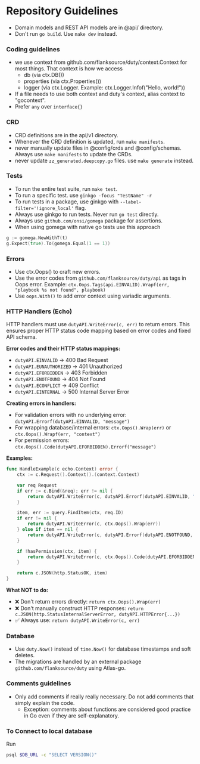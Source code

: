 # Repository Guidelines

- Domain models and REST API models are in @api/ directory.
- Don't run `go build`. Use `make dev` instead.

### Coding guidelines

- we use context from github.com/flanksource/duty/context.Context for most things. That context is how we access
  - db (via ctx.DB())
  - properties (via ctx.Properties())
  - logger (via ctx.Logger. Example: ctx.Logger.Infof("Hello, world!"))
- If a file needs to use both context and duty's context, alias context to "gocontext".
- Prefer `any` over `interface{}`

### CRD

- CRD definitions are in the api/v1 directory.
- Whenever the CRD definition is updated, run `make manifests`.
- never manually update files in @config/crds and @config/schemas. Always use `make manifests` to update the CRDs.
- never update `zz_generated.deepcopy.go` files. use `make generate` instead.

### Tests

- To run the entire test suite, run `make test`.
- To run a specific test. use `ginkgo -focus "TestName" -r`
- To run tests in a package, use ginkgo with `--label-filter='!ignore_local'` flag.
- Always use ginkgo to run tests. Never run `go test` directly.
- Always use `github.com/onsi/gomega` package for assertions.
- When using gomega with native go tests use this approach

```go
g := gomega.NewWithT(t)
g.Expect(true).To(gomega.Equal(1 == 1))
```

### Errors

- Use ctx.Oops() to craft new errors.
- Use the error codes from `github.com/flanksource/duty/api` as tags in Oops error.
  Example: `ctx.Oops.Tags(api.EINVALID).Wrapf(err, "playbook %s not found", playbook)`
- Use `oops.With()` to add error context using variadic arguments.

### HTTP Handlers (Echo)

HTTP handlers must use `dutyAPI.WriteError(c, err)` to return errors. 
This ensures proper HTTP status code mapping based on error codes and fixed API schema.

**Error codes and their HTTP status mappings:**

- `dutyAPI.EINVALID` → 400 Bad Request
- `dutyAPI.EUNAUTHORIZED` → 401 Unauthorized
- `dutyAPI.EFORBIDDEN` → 403 Forbidden
- `dutyAPI.ENOTFOUND` → 404 Not Found
- `dutyAPI.ECONFLICT` → 409 Conflict
- `dutyAPI.EINTERNAL` → 500 Internal Server Error

**Creating errors in handlers:**

- For validation errors with no underlying error: `dutyAPI.Errorf(dutyAPI.EINVALID, "message")`
- For wrapping database/internal errors: `ctx.Oops().Wrap(err)` or `ctx.Oops().Wrapf(err, "context")`
- For permission errors: `ctx.Oops().Code(dutyAPI.EFORBIDDEN).Errorf("message")`

**Examples:**

```go
func HandleExample(c echo.Context) error {
    ctx := c.Request().Context().(context.Context)

    var req Request
    if err := c.Bind(&req); err != nil {
        return dutyAPI.WriteError(c, dutyAPI.Errorf(dutyAPI.EINVALID, "invalid request: %v", err))
    }

    item, err := query.FindItem(ctx, req.ID)
    if err != nil {
        return dutyAPI.WriteError(c, ctx.Oops().Wrap(err))
    } else if item == nil {
        return dutyAPI.WriteError(c, dutyAPI.Errorf(dutyAPI.ENOTFOUND, "item(id=%s) not found", req.ID))
    }

    if !hasPermission(ctx, item) {
        return dutyAPI.WriteError(c, ctx.Oops().Code(dutyAPI.EFORBIDDEN).Errorf("access denied"))
    }

    return c.JSON(http.StatusOK, item)
}
```

**What NOT to do:**

- ❌ Don't return errors directly: `return ctx.Oops().Wrap(err)`
- ❌ Don't manually construct HTTP responses: `return c.JSON(http.StatusInternalServerError, dutyAPI.HTTPError{...})`
- ✅ Always use: `return dutyAPI.WriteError(c, err)`

### Database

- Use `duty.Now()` instead of `time.Now()` for database timestamps and soft deletes.
- The migrations are handled by an external package `github.com/flanksource/duty` using Atlas-go.

### Comments guidelines

- Only add comments if really really necessary. Do not add comments that simply explain the code.
  - Exception: comments about functions are considered good practice in Go even if they are self-explanatory.

### To Connect to local database

Run

```sh
psql $DB_URL -c "SELECT VERSION()"
```
